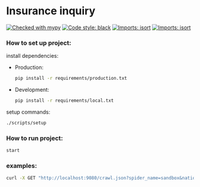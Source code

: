 # Insurance inquiry

[![Checked with mypy](http://www.mypy-lang.org/static/mypy_badge.svg)](http://mypy-lang.org/)
[![Code style: black](https://img.shields.io/badge/code%20style-black-000000.svg)](https://github.com/psf/black)
[![Imports: isort](https://img.shields.io/badge/%20static%20analysis-flake8-%eb4034b1?style=flat)](https://github.com/PyCQA/flake8)
[![Imports: isort](https://img.shields.io/badge/%20imports-isort-%231674b1?style=flat&labelColor=ef8336)](https://pycqa.github.io/isort/)

### How to set up project:

install dependencies:
- Production:
    ```bash
    pip install -r requirements/production.txt
    ```
- Development:
    ```bash
    pip install -r requirements/local.txt
    ```

setup commands:

```bash
./scripts/setup
```

### How to run project:
```bash
start
```

### examples:
```bash
curl -X GET "http://localhost:9080/crawl.json?spider_name=sandbox&national_code=12313123"
```
